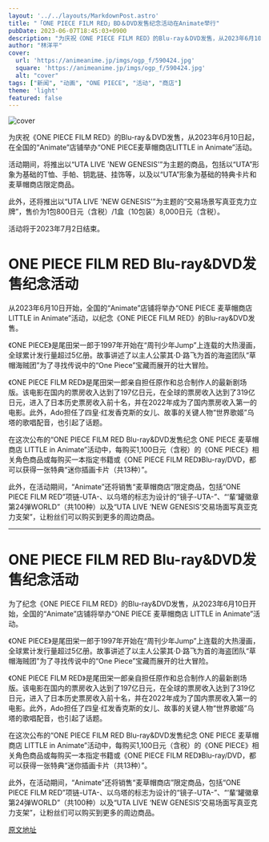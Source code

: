 ```yaml
---
layout: '../../layouts/MarkdownPost.astro'
title: "「ONE PIECE FILM RED」BD＆DVD发售纪念活动在Animate举行"
pubDate: 2023-06-07T18:45:03+0900
description: "为庆祝《ONE PIECE FILM RED》的Blu-ray＆DVD发售，从2023年6月10日起，在全国的“Animate”店铺举办“ONE PIECE麦草帽商店LITTLE in Animate”活动。"
author: "林洋平"
cover:
  url: 'https://animeanime.jp/imgs/ogp_f/590424.jpg'
  square: 'https://animeanime.jp/imgs/ogp_f/590424.jpg'
  alt: "cover"
tags: ["新闻", "动画", "ONE PIECE", "活动", "商店"]
theme: 'light'
featured: false
---
```


![cover](https://animeanime.jp/imgs/ogp_f/590424.jpg)

为庆祝《ONE PIECE FILM RED》的Blu-ray＆DVD发售，从2023年6月10日起，在全国的“Animate”店铺举办“ONE PIECE麦草帽商店LITTLE in Animate”活动。

活动期间，将推出以“UTA LIVE 'NEW GENESIS'”为主题的商品，包括以“UTA”形象为基础的T恤、手帕、钥匙链、挂饰等，以及以“UTA”形象为基础的特典卡片和麦草帽商店限定商品。

此外，还将推出以“UTA LIVE 'NEW GENESIS'”为主题的“交易场景写真亚克力立牌”，售价为1包800日元（含税）/1盒（10包装）8,000日元（含税）。

活动将于2023年7月2日结束。

# ONE PIECE FILM RED Blu-ray&DVD发售纪念活动

从2023年6月10日开始，全国的“Animate”店铺将举办“ONE PIECE 麦草帽商店 LITTLE in Animate”活动，以纪念《ONE PIECE FILM RED》的Blu-ray&DVD发售。

《ONE PIECE》是尾田栄一郎于1997年开始在“周刊少年Jump”上连载的大热漫画，全球累计发行量超过5亿册。故事讲述了以主人公蒙其·D·路飞为首的海盗团队“草帽海贼团”为了寻找传说中的“One Piece”宝藏而展开的壮大冒险。

《ONE PIECE FILM RED》是尾田栄一郎亲自担任原作和总合制作人的最新剧场版。该电影在国内的票房收入达到了197亿日元，在全球的票房收入达到了319亿日元，进入了日本历史票房收入前十名，并在2022年成为了国内票房收入第一的电影。此外，Ado担任了四皇·红发香克斯的女儿、故事的关键人物“世界歌姬”乌塔的歌唱配音，也引起了话题。

在这次公布的“ONE PIECE FILM RED Blu-ray&DVD发售纪念 ONE PIECE 麦草帽商店 LITTLE in Animate”活动中，每购买1,100日元（含税）的《ONE PIECE》相关角色商品或每购买一本指定书籍或《ONE PIECE FILM RED》Blu-ray/DVD，都可以获得一张特典“迷你插画卡片（共13种）”。

此外，在活动期间，“Animate”还将销售“麦草帽商店”限定商品，包括“ONE PIECE FILM RED”项链-UTA-、以乌塔的标志为设计的“镜子-UTA-”、“‘輩’罐徽章第24弹WORLD”（共100种）以及“UTA LIVE ‘NEW GENESIS’交易场面写真亚克力支架”，让粉丝们可以购买到更多的周边商品。

---

# ONE PIECE FILM RED Blu-ray&DVD发售纪念活动

为了纪念《ONE PIECE FILM RED》的Blu-ray&DVD发售，从2023年6月10日开始，全国的“Animate”店铺将举办“ONE PIECE 麦草帽商店 LITTLE in Animate”活动。

《ONE PIECE》是尾田栄一郎于1997年开始在“周刊少年Jump”上连载的大热漫画，全球累计发行量超过5亿册。故事讲述了以主人公蒙其·D·路飞为首的海盗团队“草帽海贼团”为了寻找传说中的“One Piece”宝藏而展开的壮大冒险。

《ONE PIECE FILM RED》是尾田栄一郎亲自担任原作和总合制作人的最新剧场版。该电影在国内的票房收入达到了197亿日元，在全球的票房收入达到了319亿日元，进入了日本历史票房收入前十名，并在2022年成为了国内票房收入第一的电影。此外，Ado担任了四皇·红发香克斯的女儿、故事的关键人物“世界歌姬”乌塔的歌唱配音，也引起了话题。

在这次公布的“ONE PIECE FILM RED Blu-ray&DVD发售纪念 ONE PIECE 麦草帽商店 LITTLE in Animate”活动中，每购买1,100日元（含税）的《ONE PIECE》相关角色商品或每购买一本指定书籍或《ONE PIECE FILM RED》Blu-ray/DVD，都可以获得一张特典“迷你插画卡片（共13种）”。

此外，在活动期间，“Animate”还将销售“麦草帽商店”限定商品，包括“ONE PIECE FILM RED”项链-UTA-、以乌塔的标志为设计的“镜子-UTA-”、“‘輩’罐徽章第24弹WORLD”（共100种）以及“UTA LIVE ‘NEW GENESIS’交易场面写真亚克力支架”，让粉丝们可以购买到更多的周边商品。

  [原文地址](https://animeanime.jp/article/2023/06/07/77796.html)